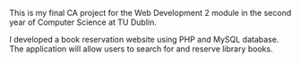 This is my final CA project for the Web Development 2 module in the second year of Computer Science at TU Dublin.

I developed a book reservation website using PHP and MySQL database. The application will allow users to search for and reserve library books. 
